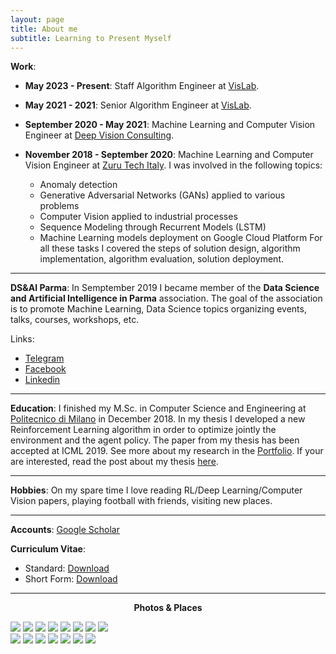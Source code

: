 ```yaml
---
layout: page
title: About me
subtitle: Learning to Present Myself
---
```


**Work**: 

- **May 2023 - Present**: Staff Algorithm Engineer at [VisLab]. 

- **May 2021 - 2021**: Senior Algorithm Engineer at [VisLab]. 

- **September 2020 - May 2021**: Machine Learning and Computer Vision Engineer at [Deep Vision Consulting]. 

- **November 2018 - September 2020**: Machine Learning and Computer Vision Engineer at [Zuru Tech Italy].
  I was involved in the following topics:
  - Anomaly detection
  - Generative Adversarial Networks (GANs) applied to various problems
  - Computer Vision applied to industrial processes
  - Sequence Modeling through Recurrent Models (LSTM)
  - Machine Learning models deployment on Google Cloud Platform
  For all these tasks I covered the steps of solution design, algorithm implementation, algorithm evaluation, solution deployment.

---

**DS&AI Parma**: In Semptember 2019 I became member of the **Data Science and Artificial Intelligence in Parma** association. The goal of the association is to promote Machine Learning, Data Science topics organizing events, talks, courses, workshops, etc.

Links:
- [Telegram](http://bit.do/datascienceparma)
- [Facebook](https://www.facebook.com/DSAIinParma/)
- [Linkedin](https://www.linkedin.com/company/dsai-parma/)

---

**Education**: I finished my M.Sc. in Computer Science and Engineering at [Politecnico di Milano] in December 2018. In my thesis I developed a new Reinforcement Learning algorithm in order to optimize jointly the environment and the agent policy. The paper from my thesis has been accepted at ICML 2019. See more about my research in the [Portfolio][proj-research].
If your are interested, read the post about my thesis [here][thesis-post].

---

**Hobbies**: On my spare time I love reading RL/Deep Learning/Computer Vision papers, playing football with friends, visiting new places.

---

**Accounts**: [Google Scholar](https://scholar.google.it/citations?user=JJqNoGQAAAAJ&hl=it)

**Curriculum Vitae**: 

- Standard: <a href="/files/data/cv.pdf">Download</a>
- Short Form: <a href="/files/data/cv_short.pdf">Download</a>

[Zuru Tech Italy]: https://zuru.tech
[Deep Vision Consulting]: https://www.deepvisionconsulting.com
[VisLab]: https://vislab.it
[Politecnico di Milano]: http://polimi.it/
[Projects]: /portfolio.html
[proj-research]: /portfolio.html
[thesis-post]: /blog/2019/05/22/rl-conf-mdp.html

---

**<center> Photos & Places </center>**

<div class="img-grid">
<div class="row"> 
  <div class="column">
      <img src="/images/about/4.jpg">
      <img src="/images/about/2.jpg">
      <img src="/images/about/5.jpg">
      <img src="/images/about/9.jpeg">
      <img src="/images/about/8.jpeg">
      <img src="/images/about/10.jpg">
      <img src="/images/about/11.jpg">
      <img src="/images/about/12.jpg">
  </div>
  <div class="column">
    <img src="/images/about/1.jpg">
    <img src="/images/about/3.jpg">
    <img src="/images/about/6.jpg">
    <img src="/images/about/7.jpg">
    <img src="/images/about/13.jpg">
    <img src="/images/about/14.jpg">
    <img src="/images/about/15.jpg">
  </div> 
</div>
</div>




